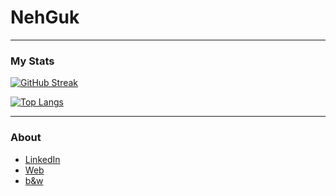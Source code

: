 # NehGuk

---
### My Stats
[![GitHub Streak](http://github-readme-streak-stats.herokuapp.com?user=NehGuk&theme=dark&date_format=j%20M%5B%20Y%5D)](https://git.io/streak-stats)


[![Top Langs](https://github-readme-stats.vercel.app/api/top-langs/?username=NehGuk&layout=compact&theme=vision-friendly-dark)](https://github.com/anuraghazra/github-readme-stats)

---
### About
- [LinkedIn](https://www.linkedin.com/in/nehguk)
- [Web](https://www.nehguk.dev)
- [b&w](https://lightroom.adobe.com/shares/72987061cb5748ca86277fd84a8488f4)




  
